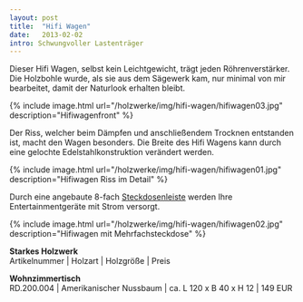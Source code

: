 ```yaml
---
layout: post
title:  "Hifi Wagen"
date:   2013-02-02
intro: Schwungvoller Lastenträger
---
```


Dieser Hifi Wagen, selbst kein Leichtgewicht, trägt jeden Röhrenverstärker. 
Die Holzbohle wurde, als sie aus dem Sägewerk kam, nur minimal von mir bearbeitet, damit der Naturlook erhalten bleibt.

{% include image.html url="/holzwerke/img/hifi-wagen/hifiwagen03.jpg" description="Hifiwagenfront" %}

Der Riss, welcher beim Dämpfen und anschließendem Trocknen entstanden ist, macht den Wagen besonders. 
Die Breite des Hifi Wagens kann durch eine gelochte Edelstahlkonstruktion verändert werden.

{% include image.html url="/holzwerke/img/hifi-wagen/hifiwagen01.jpg" description="Hifiwagen Riss im Detail" %}

Durch eine angebaute 8-fach [Steckdosenleiste][1] werden Ihre Entertainmentgeräte mit Strom versorgt.

{% include image.html url="/holzwerke/img/hifi-wagen/hifiwagen02.jpg" description="Hifiwagen mit Mehrfachsteckdose" %}




**Starkes Holzwerk**   
Artikelnummer \| Holzart \| Holzgröße \| Preis

**Wohnzimmertisch**    
RD.200.004  \| 	Amerikanischer Nussbaum \| ca. L 120 x B 40 x H 12 \| 149 EUR

 [1]: http://www.brennenstuhl.de/de-DE/steckdosenleisten-schaltgeraete-und-adapter/premium-alu-line-steckdosenleiste/premium-alu-line-steckdosenleiste-8-fach-3m-h05vv-f-3g1-5.html